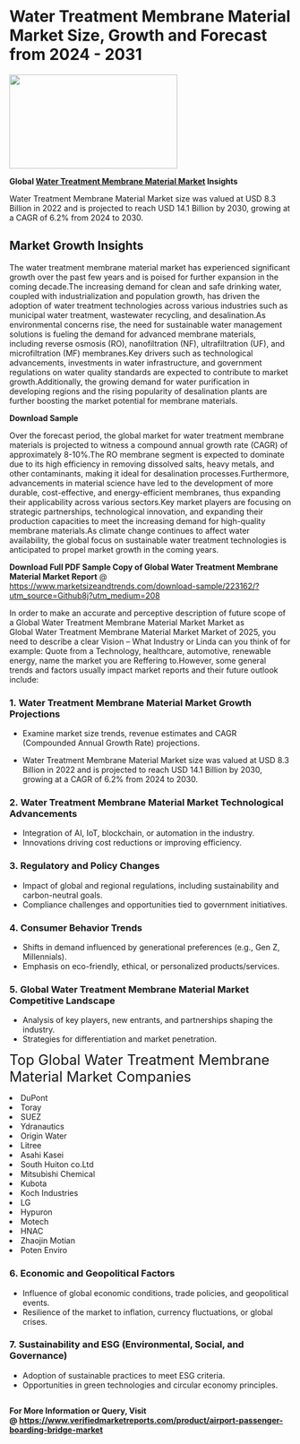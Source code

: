 <H1>Water Treatment Membrane Material Market Size, Growth and Forecast from 2024 - 2031</H1><img class="aligncenter size-medium wp-image-584254" src="https://thirdeyenews.in/wp-content/uploads/2024/09/Global-Market-Research-300x168.jpeg" alt="" width="300" height="168" /><p><strong>Global&nbsp;<a href="https://www.marketsizeandtrends.com/download-sample/223162/?utm_source=Github8j?utm_medium=208">Water Treatment Membrane Material Market</a> Insights</strong></p><p>Water Treatment Membrane Material Market size was valued at USD 8.3 Billion in 2022 and is projected to reach USD 14.1 Billion by 2030, growing at a CAGR of 6.2% from 2024 to 2030.</p><p><h2>Market Growth Insights</h2> <p>The water treatment membrane material market has experienced significant growth over the past few years and is poised for further expansion in the coming decade.The increasing demand for clean and safe drinking water, coupled with industrialization and population growth, has driven the adoption of water treatment technologies across various industries such as municipal water treatment, wastewater recycling, and desalination.As environmental concerns rise, the need for sustainable water management solutions is fueling the demand for advanced membrane materials, including reverse osmosis (RO), nanofiltration (NF), ultrafiltration (UF), and microfiltration (MF) membranes.Key drivers such as technological advancements, investments in water infrastructure, and government regulations on water quality standards are expected to contribute to market growth.Additionally, the growing demand for water purification in developing regions and the rising popularity of desalination plants are further boosting the market potential for membrane materials.</p> <p><strong>Download Sample</strong></p> <p>Over the forecast period, the global market for water treatment membrane materials is projected to witness a compound annual growth rate (CAGR) of approximately 8-10%.The RO membrane segment is expected to dominate due to its high efficiency in removing dissolved salts, heavy metals, and other contaminants, making it ideal for desalination processes.Furthermore, advancements in material science have led to the development of more durable, cost-effective, and energy-efficient membranes, thus expanding their applicability across various sectors.Key market players are focusing on strategic partnerships, technological innovation, and expanding their production capacities to meet the increasing demand for high-quality membrane materials.As climate change continues to affect water availability, the global focus on sustainable water treatment technologies is anticipated to propel market growth in the coming years.</p> <p><span class=""><strong>Download Full PDF Sample Copy of Global Water Treatment Membrane Material Market Report</strong> @ <a href="https://www.marketsizeandtrends.com/download-sample/223162/?utm_source=Github8j?utm_medium=208" target="_blank">https://www.marketsizeandtrends.com/download-sample/223162/?utm_source=Github8j?utm_medium=208</a></span></p><p>In order to make an accurate and perceptive description of future scope of a Global&nbsp;Water Treatment Membrane Material Market Market as Global&nbsp;Water Treatment Membrane Material Market Market of 2025, you need to describe a clear Vision &ndash; What Industry or Linda can you think of for example: Quote from a Technology, healthcare, automotive, renewable energy, name the market you are Reffering to.However, some general trends and factors usually impact market reports and their future outlook include:</p><h3>1.&nbsp;<strong>Water Treatment Membrane Material Market Growth Projections</strong></h3><ul><li>Examine market size trends, revenue estimates and CAGR (Compounded Annual Growth Rate) projections.</li><li><p>Water Treatment Membrane Material Market size was valued at USD 8.3 Billion in 2022 and is projected to reach USD 14.1 Billion by 2030, growing at a CAGR of 6.2% from 2024 to 2030.</p></li></ul><h3>2.&nbsp;<strong>Water Treatment Membrane Material Market Technological Advancements</strong></h3><ul><li>Integration of AI, IoT, blockchain, or automation in the industry.</li><li>Innovations driving cost reductions or improving efficiency.</li></ul><h3>3.&nbsp;<strong>Regulatory and Policy Changes</strong></h3><ul><li>Impact of global and regional regulations, including sustainability and carbon-neutral goals.</li><li>Compliance challenges and opportunities tied to government initiatives.</li></ul><h3>4.&nbsp;<strong>Consumer Behavior Trends</strong></h3><ul><li>Shifts in demand influenced by generational preferences (e.g., Gen Z, Millennials).</li><li>Emphasis on eco-friendly, ethical, or personalized products/services.</li></ul><h3>5.&nbsp;<strong>Global Water Treatment Membrane Material Market Competitive Landscape</strong></h3><ul><li>Analysis of key players, new entrants, and partnerships shaping the industry.</li><li>Strategies for differentiation and market penetration.</li></ul><p data-pm-slice="1 1 []"><span style="color: inherit; font-family: inherit; font-size: 25px;">Top Global Water Treatment Membrane Material Market Companies</span></p><div class="" data-test-id=""><p><li>DuPont</li><li> Toray</li><li> SUEZ</li><li> Ydranautics</li><li> Origin Water</li><li> Litree</li><li> Asahi Kasei</li><li> South Huiton co.Ltd</li><li> Mitsubishi Chemical</li><li> Kubota</li><li> Koch Industries</li><li> LG</li><li> Hypuron</li><li> Motech</li><li> HNAC</li><li> Zhaojin Motian</li><li> Poten Enviro</li></p></div><h3>6.&nbsp;<strong>Economic and Geopolitical Factors</strong></h3><ul><li>Influence of global economic conditions, trade policies, and geopolitical events.</li><li>Resilience of the market to inflation, currency fluctuations, or global crises.</li></ul><h3>7.&nbsp;<strong>Sustainability and ESG (Environmental, Social, and Governance)</strong></h3><ul><li>Adoption of sustainable practices to meet ESG criteria.</li><li>Opportunities in green technologies and circular economy principles.</li></ul><h2><strong style="font-size: 14px;">For More Information or Query, Visit @&nbsp;</strong><a style="background-color: #ffffff; font-size: 14px;" href="https://www.marketsizeandtrends.com/report/water-treatment-membrane-material-market/" target="_blank">https://www.verifiedmarketreports.com/product/airport-passenger-boarding-bridge-market</a></h2>